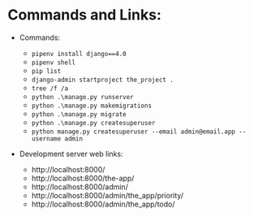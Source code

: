 # Commands and Links:
* Commands:
    * `pipenv install django==4.0`
    * `pipenv shell`
    * `pip list`
    * `django-admin startproject the_project .`
    * `tree /f /a`
    * `python .\manage.py runserver`
    * `python .\manage.py makemigrations`
    * `python .\manage.py migrate`
    * `python .\manage.py createsuperuser`
    * `python manage.py createsuperuser --email admin@email.app --username admin`

* Development server web links:
    * http://localhost:8000/
    * http://localhost:8000/the-app/
    * http://localhost:8000/admin/
    * http://localhost:8000/admin/the_app/priority/
    * http://localhost:8000/admin/the_app/todo/